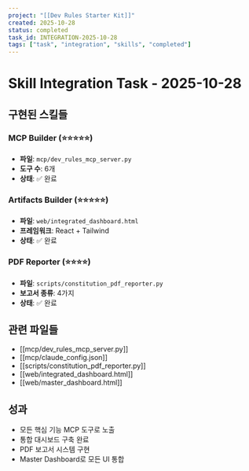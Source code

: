 ```yaml
---
project: "[[Dev Rules Starter Kit]]"
created: 2025-10-28
status: completed
task_id: INTEGRATION-2025-10-28
tags: ["task", "integration", "skills", "completed"]
---
```


# Skill Integration Task - 2025-10-28

## 구현된 스킬들

### MCP Builder (⭐⭐⭐⭐⭐)
- **파일**: `mcp/dev_rules_mcp_server.py`
- **도구 수**: 6개
- **상태**: ✅ 완료

### Artifacts Builder (⭐⭐⭐⭐⭐)
- **파일**: `web/integrated_dashboard.html`
- **프레임워크**: React + Tailwind
- **상태**: ✅ 완료

### PDF Reporter (⭐⭐⭐⭐)
- **파일**: `scripts/constitution_pdf_reporter.py`
- **보고서 종류**: 4가지
- **상태**: ✅ 완료

## 관련 파일들

- [[mcp/dev_rules_mcp_server.py]]
- [[mcp/claude_config.json]]
- [[scripts/constitution_pdf_reporter.py]]
- [[web/integrated_dashboard.html]]
- [[web/master_dashboard.html]]

## 성과

- 모든 핵심 기능 MCP 도구로 노출
- 통합 대시보드 구축 완료
- PDF 보고서 시스템 구현
- Master Dashboard로 모든 UI 통합
